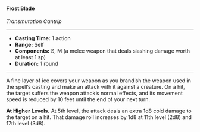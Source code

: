 #### Frost Blade
*Transmutation Cantrip*
___
- **Casting Time:** 1 action
- **Range:** Self
- **Components:** S, M (a melee weapon that deals slashing damage worth at least 1 sp)
- **Duration:**  1 round
___
A fine layer of ice covers your weapon as you brandish the weapon used in the spell’s casting and make an attack with it against a creature. On a hit, the target suffers the weapon attack’s normal effects, and its movement speed is reduced by 10 feet until the end of your next turn.

**At Higher Levels.** At 5th level, the attack deals an extra 1d8 cold damage to the target on a hit. That damage roll increases by 1d8 at 11th level (2d8) and 17th level (3d8).